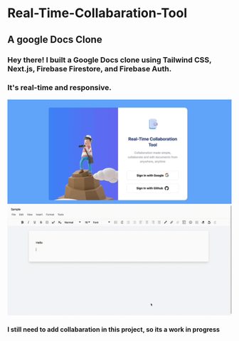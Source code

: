 # Real-Time-Collabaration-Tool
## A google Docs Clone




### Hey there! I built a Google Docs clone using Tailwind CSS, Next.js, Firebase Firestore, and Firebase Auth. 
### It's real-time and responsive.

![](https://github.com/simranCodess/Real-Time-Collabaration-Tool/blob/main/login.gif)
![](https://github.com/simranCodess/Real-Time-Collabaration-Tool/blob/main/demo.gif)
#### I still need to add collabaration in this project, so its a work in progress


